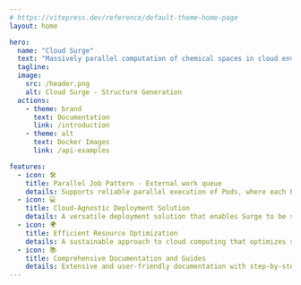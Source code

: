```yaml
---
# https://vitepress.dev/reference/default-theme-home-page
layout: home

hero:
  name: "Cloud Surge"
  text: "Massively parallel computation of chemical spaces in cloud environments with Surge"
  tagline:
  image:
    src: /header.png
    alt: Cloud Surge - Structure Generation
  actions:
    - theme: brand
      text: Documentation
      link: /introduction
    - theme: alt
      text: Docker Images
      link: /api-examples

features:
  - icon: 🛠️
    title: Parallel Job Pattern - External work queue
    details: Supports reliable parallel execution of Pods, where each Pod can work in a set of independent but related work items.
  - icon: 💻
    title: Cloud-Agnostic Deployment Solution
    details: A versatile deployment solution that enables Surge to be seamlessly deployed on any K8S cloud service providers, offering flexibility.
  - icon: 🌍
    title: Efficient Resource Optimization
    details: A sustainable approach to cloud computing that optimizes solution efficiency, minimizes resource wastage.
  - icon: 📚
    title: Comprehensive Documentation and Guides
    details: Extensive and user-friendly documentation with step-by-step guides to assist users in understanding and extending the solution to its fullest potential.
---
```


